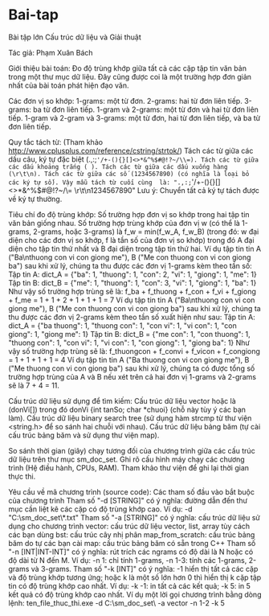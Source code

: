 # Bai-tap
Bài tập lớn Cấu trúc dữ liệu và Giải thuật

Tác giả: Phạm Xuân Bách

Giới thiệu bài toán: Đo độ trùng khớp giữa tất cả các cặp tập tin văn bản trong một thư mục dữ liệu. 
Đây cũng được coi là một trường hợp đơn giản nhất của bài toán phát hiện đạo văn.

Các đơn vị so khớp:
    1-grams: một từ đơn.
    2-grams: hai từ đơn liên tiếp.
    3-grams: ba từ đơn liên tiếp.
    1-gram và 2-grams: một từ đơn và hai từ đơn liên tiếp.
    1-gram và 2-gram và 3-grams: một từ đơn, hai từ đơn liên tiếp, và ba từ đơn liên tiếp.

Quy tắc tách từ: (Tham khảo http://www.cplusplus.com/reference/cstring/strtok/)
    Tách các từ giữa các dấu câu, ký tự đặc biệt (.,:;`'/+-(){}[]<>*&^%$#@!?~/\\=).
    Tách các từ giữa các dấu khoảng trắng ( ).
    Tách các từ giữa các dấu xuống hàng (\r\t\n).
    Tách các từ giữa các số (1234567890) (có nghĩa là loại bỏ các ký tự số).
    Vậy mẫu tách từ cuối cùng  là:
        ".,:;`'/+-(){}[]<>*&^%$#@!?~/\\= \r\t\n1234567890"
Lưu ý: Chuyển tất cả ký tự tách được về ký tự thường.

Tiêu chí đo độ trùng khớp: Số trường hợp đơn vị so khớp trong hai tập tin văn bản giống nhau. 
Số trường hợp trùng khớp của đơn vị w (có thể là 1-grams, 2-grams, hoặc 3-grams) là f_w = min(f_w_A, f_w_B) 
(trong đó: w đại diện cho các đơn vị so khớp, f là tần số của đơn vị so khớp) trong đó A đại diện cho tập 
tin thứ nhất và B đại diện trong tập tin thứ hai.
Ví dụ tập tin tin A ("Ba\nthuong con vi con giong me"), B ("Me con thuong con vi con giong ba") sau khi xử lý, 
chúng ta thu được các đơn vị 1-grams kèm theo tần số:
    Tập tin A: dict_A = {"ba": 1, "thuong": 1, "con": 2, "vi": 1, "giong": 1, "me": 1}
    Tập tin B: dict_B = {"me": 1, "thuong": 1, "con": 3, "vi": 1, "giong": 1, "ba": 1}
Như vậy số trường hợp trùng sẽ là: f_ba + f_thuong + f_con + f_vi + f_giong + f_me = 1 + 1 + 2 + 1 + 1 + 1 = 7
Ví dụ tập tin tin A ("Ba\nthuong con vi con giong me"), B ("Me con thuong con vi con giong ba") sau khi xử lý, 
chúng ta thu được các đơn vị 2-grams kèm theo tần số xuất hiện như sau:
    Tập tin A: dict_A = {"ba thuong": 1, "thuong con": 1, "con vi": 1, "vi con": 1, "con giong": 1, "giong me": 1}
    Tập tin B: dict_B = {"me con": 1, "con thuong": 1, "thuong con": 1, "con vi": 1, "vi con": 1, "con giong": 1, "giong ba": 1}
Như vậy số trường hợp trùng sẽ là: f_thuongcon + f_convi + f_vicon + f_congiong =  1 + 1 + 1 + 1 = 4
Ví dụ tập tin tin A ("Ba thuong con vi con giong me"), B ("Me thuong con vi con giong ba") sau khi xử lý, 
chúng ta có được tổng số trường hợp trùng của A và B nếu xét trên cả hai đơn vị 1-grams và 2-grams sẽ là 7 + 4 = 11.

Cấu trúc dữ liệu sử dụng để tìm kiếm:
    Cấu trúc dữ liệu vector<donVi> hoặc là (donVi[]) trong đó donVi {int tanSo; char *chuoi} (chỗ này tùy ý các bạn làm).
    Cấu trúc dữ liệu binary search tree (sử dụng hàm strcmp từ thư viện <string.h> để so sánh hai chuỗi với nhau).
    Cấu trúc dữ liệu bảng băm (tự cài cấu trúc bảng băm và sử dụng thư viện map).

So sánh thời gian (giây) chạy tương đối của chương trình giữa các cấu trúc dữ liệu trên thư mục sm_doc_set. 
Ghi rõ cấu hình máy chạy các chương trình (Hệ điều hành, CPUs, RAM). Tham khảo thư viện <chrono> để ghi lại thời gian thực thi.

Yêu cầu về mã chương trình (source code):
Các tham số đầu vào bắt buộc của chương trình
    Tham số "-d [STRING]" có ý nghĩa: đường dẫn đến thư mục cần liệt kê các cặp có độ trùng khớp cao. Ví dụ: -d "C:\\sm_doc_set\\*.txt"
    Tham số "-a [STRING]" có ý nghĩa: cấu trúc dữ liệu sử dụng cho chương trình
        vector: cấu trúc dữ liệu vector, list, array tùy cách các bạn dùng 
        bst: cấu trúc cây nhị phân
        map_from_scratch: cấu trúc bảng băm do tự các bạn cài
        map: cấu trúc bảng băm có sẵn trong C++
    Tham số "-n [INT|INT-INT]" có ý nghĩa: rút trích các ngrams có độ dài là N hoặc có độ dài từ N đến M. 
    Ví dụ: -n 1: chỉ tính 1-grams, -n 1-3: tính các 1-grams, 2-grams và 3-grams.
    Tham số "-k [INT]" có ý nghĩa: -1 hiển thị tất cả các cặp và độ trùng khớp tương ứng; 
    hoặc k là một số lớn hơn 0 thì hiển thị k cặp tập tin có độ trùng khớp cao nhất. 
    Ví dụ: -k -1: in tất  cả các kết quả; -k 5: in 5 kết quả có độ trùng khớp cao nhất.
Ví dụ một lời gọi chương trình bằng dòng lệnh:
    ten_file_thuc_thi.exe -d C:\sm_doc_set\ -a vector -n 1-2 -k 5

